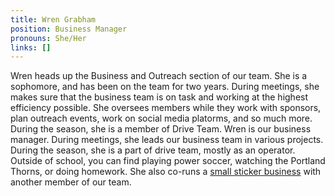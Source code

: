 ```yaml
---
title: Wren Grabham
position: Business Manager
pronouns: She/Her
links: []
---
```

Wren heads up the Business and Outreach section of our team. She is a sophomore, and has been on the team for two years. During meetings, she makes sure that the business team is on task and working at the highest efficiency possible. She oversees members while they work with sponsors, plan outreach events, work on social media platorms, and so much more. During the season, she is a member of Drive Team. Wren is our business manager.  During meetings, she leads our business team in various projects. During the season, she is a part of drive team, mostly as an operator. Outside of school, you can find playing power soccer, watching the Portland Thorns, or doing homework. She also co-runs a [small sticker business](https://etsy.me/33DXUN2) with another member of our team. 
